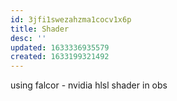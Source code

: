 ```yaml
---
id: 3jfi1swezahzma1cocv1x6p
title: Shader
desc: ''
updated: 1633336935579
created: 1633199321492
---
```


using falcor - nvidia hlsl shader in obs
